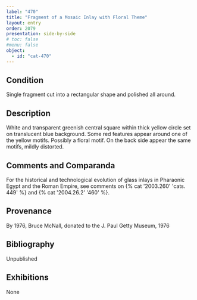 ```yaml
---
label: "470"
title: "Fragment of a Mosaic Inlay with Floral Theme"
layout: entry
order: 2079
presentation: side-by-side
# toc: false
#menu: false 
object:
  - id: "cat-470"
---
```


## Condition

Single fragment cut into a rectangular shape and polished all around.

## Description

White and transparent greenish central square within thick yellow circle set on translucent blue background. Some red features appear around one of the yellow motifs. Possibly a floral motif. On the back side appear the same motifs, mildly distorted.

## Comments and Comparanda

For the historical and technological evolution of glass inlays in Pharaonic Egypt and the Roman Empire, see comments on {% cat '2003.260' 'cats. 449' %} and {% cat '2004.26.2' '460' %}.

## Provenance

By 1976, Bruce McNall, donated to the J. Paul Getty Museum, 1976

## Bibliography

Unpublished

## Exhibitions

None